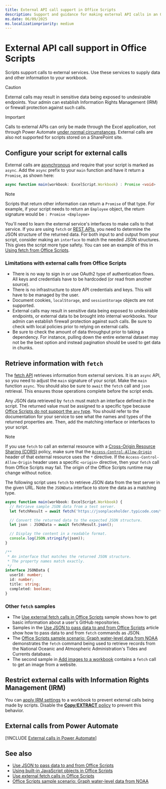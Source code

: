 ```yaml
---
title: External API call support in Office Scripts
description: Support and guidance for making external API calls in an Office Script.
ms.date: 06/09/2025
ms.localizationpriority: medium
---
```


# External API call support in Office Scripts

Scripts support calls to external services. Use these services to supply data and other information to your workbook.

> [!CAUTION]
> External calls may result in sensitive data being exposed to undesirable endpoints. Your admin can establish Information Rights Management (IRM) or firewall protection against such calls.

> [!IMPORTANT]
> Calls to external APIs can only be made through the Excel application, not through Power Automate [under normal circumstances](#external-calls-from-power-automate). External calls are also not supported for scripts stored on a SharePoint site.

## Configure your script for external calls

External calls are [asynchronous](https://developer.mozilla.org/docs/Learn/JavaScript/Asynchronous/Async_await) and require that your script is marked as `async`. Add the `async` prefix to your `main` function and have it return a `Promise`, as shown here:

```typescript
async function main(workbook: ExcelScript.Workbook) : Promise <void>
```

> [!NOTE]
> Scripts that return other information can return a `Promise` of that type. For example, if your script needs to return an `Employee` object, the return signature would be `: Promise <Employee>`

You'll need to learn the external service's interfaces to make calls to that service. If you are using `fetch` or [REST APIs](https://wikipedia.org/wiki/Representational_state_transfer), you need to determine the JSON structure of the returned data. For both input to and output from your script, consider making an `interface` to match the needed JSON structures. This gives the script more type safety. You can see an example of this in [Using fetch from Office Scripts](../resources/samples/external-fetch-calls.md).

### Limitations with external calls from Office Scripts

* There is no way to sign in or use OAuth2 type of authentication flows. All keys and credentials have to be hardcoded (or read from another source).
* There is no infrastructure to store API credentials and keys. This will have to be managed by the user.
* Document cookies, `localStorage`, and `sessionStorage` objects are not supported.
* External calls may result in sensitive data being exposed to undesirable endpoints, or external data to be brought into internal workbooks. Your admin can establish firewall protection against such calls. Be sure to check with local policies prior to relying on external calls.
* Be sure to check the amount of data throughput prior to taking a dependency. For instance, pulling down the entire external dataset may not be the best option and instead pagination should be used to get data in chunks.

## Retrieve information with `fetch`

The [fetch API](https://developer.mozilla.org/docs/Web/API/Fetch_API) retrieves information from external services. It is an `async` API, so you need to adjust the `main` signature of your script. Make the `main` function `async`. You should also be sure to `await` the `fetch` call and `json` retrieval. This ensures those operations complete before the script ends.

Any JSON data retrieved by `fetch` must match an interface defined in the script. The returned value must be assigned to a specific type because [Office Scripts do not support the `any` type](typescript-restrictions.md#no-any-type-in-office-scripts). You should refer to the documentation for your service to see what the names and types of the returned properties are. Then, add the matching interface or interfaces to your script.

> [!NOTE]
> If you use `fetch` to call an external resource with a [Cross-Origin Resource Sharing (CORS)](https://developer.mozilla.org/docs/Web/HTTP/Guides/CORS) policy, make sure that the [`Access-Control-Allow-Origin`](https://developer.mozilla.org/docs/Web/HTTP/Reference/Headers/Access-Control-Allow-Origin) header of that external resource uses the `*` directive. If the `Access-Control-Allow-Origin` header uses a specific `<origin>` directive, then your `fetch` call from Office Scripts may fail. The origin of the Office Scripts runtime may change without notice.

The following script uses `fetch` to retrieve JSON data from the test server in the given URL. Note the `JSONData` interface to store the data as a matching type.

```typescript
async function main(workbook: ExcelScript.Workbook) {
  // Retrieve sample JSON data from a test server.
  let fetchResult = await fetch('https://jsonplaceholder.typicode.com/todos/1');

  // Convert the returned data to the expected JSON structure.
  let json : JSONData = await fetchResult.json();

  // Display the content in a readable format.
  console.log(JSON.stringify(json));
}

/**
 * An interface that matches the returned JSON structure.
 * The property names match exactly.
 */
interface JSONData {
  userId: number;
  id: number;
  title: string;
  completed: boolean;
}
```

### Other `fetch` samples

* The [Use external fetch calls in Office Scripts](../resources/samples/external-fetch-calls.md) sample shows how to get basic information about a user's GitHub repositories.
* Samples in the [Use JSON to pass data to and from Office Scripts](use-json.md) article show how to pass data to and from `fetch` commands as JSON.
* The [Office Scripts sample scenario: Graph water-level data from NOAA](../resources/scenarios/noaa-data-fetch.md) demonstrates the `fetch` command being used to retrieve records from the National Oceanic and Atmospheric Administration's Tides and Currents database.
* The second sample in [Add images to a workbook](../resources/samples/add-image-to-workbook.md) contains a `fetch` call to get an image from a website.

## Restrict external calls with Information Rights Management (IRM)

You can [apply IRM settings](/microsoft-365/compliance/apply-irm-to-a-list-or-library) to a workbook to prevent external calls being made by scripts. Disable the [**Copy**/**EXTRACT** policy](/azure/information-protection/configure-usage-rights#usage-rights-and-descriptions) to prevent this behavior.

## External calls from Power Automate

[!INCLUDE [External calls in Power Automate](../includes/external-calls-power-automate.md)]

## See also

* [Use JSON to pass data to and from Office Scripts](use-json.md)
* [Using built-in JavaScript objects in Office Scripts](javascript-objects.md)
* [Use external fetch calls in Office Scripts](../resources/samples/external-fetch-calls.md)
* [Office Scripts sample scenario: Graph water-level data from NOAA](../resources/scenarios/noaa-data-fetch.md)
